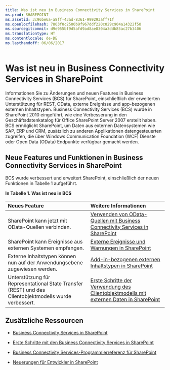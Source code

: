 ```yaml
---
title: Was ist neu in Business Connectivity Services in SharePoint
ms.prod: SHAREPOINT
ms.assetid: 3c96be6a-a8ff-43ad-8361-999293aff71f
ms.openlocfilehash: 7803f0c2500b9f967ddf220c029c904a14322f50
ms.sourcegitcommit: d9e955bf9d5afd9ad8ae8304a3ddb85ac27b3406
ms.translationtype: HT
ms.contentlocale: de-DE
ms.lasthandoff: 06/06/2017
---
```

# <a name="whats-new-in-business-connectivity-services-in-sharepoint"></a>Was ist neu in Business Connectivity Services in SharePoint
Informationen Sie zu Änderungen und neuen Features in Business Connectivity Services (BCS) für SharePoint, einschließlich der erweiterten Unterstützung für REST, OData, externe Ereignisse und app-bezogenen externen Inhaltstypen. Business Connectivity Services (BCS) wurde in SharePoint 2010 eingeführt, wie eine Verbesserung in den Geschäftsdatenkatalog für Office SharePoint Server 2007 erstellt haben. BCS ermöglicht SharePoint, um Daten aus externen Datensystemen wie SAP, ERP und CRM, zusätzlich zu anderen Applikationen datengesteuerten zugreifen, die über Windows Communication Foundation (WCF) Dienste oder Open Data (OData) Endpunkte verfügbar gemacht werden.
  
    
    


## <a name="new-features-and-functionality-in-business-connectivity-services-in-sharepoint"></a>Neue Features und Funktionen in Business Connectivity Services in SharePoint
<a name="SP15whatsnewBCS_newfeatures"> </a>

BCS wurde verbessert und erweitert SharePoint, einschließlich der neuen Funktionen in Tabelle 1 aufgeführt.
  
    
    

**In Tabelle 1. Was ist neu in BCS**


|**Neues Feature**|**Weitere Informationen**|
|:-----|:-----|
|SharePoint kann jetzt mit OData-Quellen verbinden.  <br/> | [Verwenden von OData-Quellen mit Business Connectivity Services in SharePoint](using-odata-sources-with-business-connectivity-services-in-sharepoint) <br/> |
|SharePoint kann Ereignisse aus externen Systemen empfangen.  <br/> | [Externe Ereignisse und Warnungen in SharePoint](external-events-and-alerts-in-sharepoint) <br/> |
|Externe Inhaltstypen können nun auf der Anwendungsebene zugewiesen werden.  <br/> | [Add-in-bezogenen externen Inhaltstypen in SharePoint](add-in-scoped-external-content-types-in-sharepoint) <br/> |
|Unterstützung für Representational State Transfer (REST) und des Clientobjektmodells wurde verbessert.  <br/> | [Erste Schritte der Verwendung des Clientobjektmodells mit externen Daten in SharePoint](get-started-using-the-client-object-model-with-external-data-in-sharepoint) <br/> |
   

## <a name="additional-resources"></a>Zusätzliche Ressourcen
<a name="SP15whatsnewBCS_addresources"> </a>


-  [Business Connectivity Services in SharePoint](business-connectivity-services-in-sharepoint)
    
  
-  [Erste Schritte mit den Business Connectivity Services in SharePoint](get-started-with-business-connectivity-services-in-sharepoint)
    
  
-  [Business Connectivity Services-Programmierreferenz für SharePoint](business-connectivity-services-programmers-reference-for-sharepoint)
    
  
-  [Neuerungen für Entwickler in SharePoint](what’s-new-for-developers-in-sharepoint)
    
  

